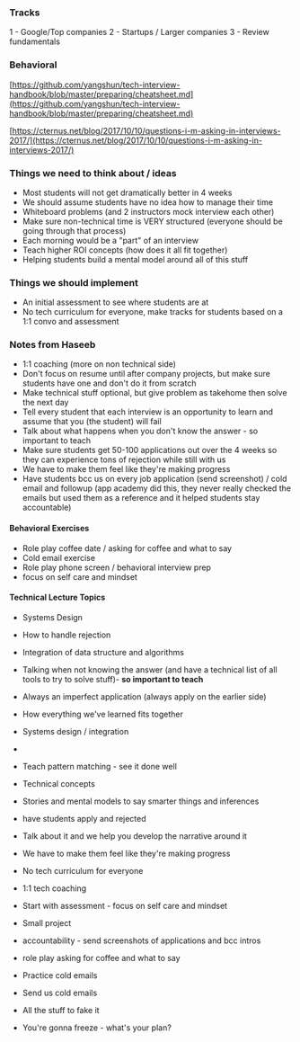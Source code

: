 ### Tracks

1 - Google/Top companies
2 - Startups / Larger companies
3 - Review fundamentals

### Behavioral

[https://github.com/yangshun/tech-interview-handbook/blob/master/preparing/cheatsheet.md](https://github.com/yangshun/tech-interview-handbook/blob/master/preparing/cheatsheet.md)

[https://cternus.net/blog/2017/10/10/questions-i-m-asking-in-interviews-2017/](https://cternus.net/blog/2017/10/10/questions-i-m-asking-in-interviews-2017/)

### Things we need to think about / ideas
- Most students will not get dramatically better in 4 weeks 
- We should assume students have no idea how to manage their time
- Whiteboard problems (and 2 instructors mock interview each other)
- Make sure non-technical time is VERY structured (everyone should be going through that process)
- Each morning would be a "part" of an interview
- Teach higher ROI concepts (how does it all fit together)
- Helping students build a mental model around all of this stuff

### Things we should implement
- An initial assessment to see where students are at
- No tech curriculum for everyone, make tracks for students based on a 1:1 convo and assessment

### Notes from Haseeb
- 1:1 coaching (more on non technical side)
- Don't focus on resume until after company projects, but make sure students have one and don't do it from scratch
- Make technical stuff optional, but give problem as takehome then solve the next day 
- Tell every student that each interview is an opportunity to learn and assume that you (the student) will fail
- Talk about what happens when you don't know the answer - so important to teach
- Make sure students get 50-100 applications out over the 4 weeks so they can experience tons of rejection while still with us
- We have to make them feel like they're making progress
- Have students bcc us on every job application (send screenshot) / cold email and followup (app academy did this, they never really checked the emails but used them as a reference and it helped students stay accountable)

#### Behavioral Exercises 
- Role play coffee date / asking for coffee and what to say 
- Cold email exercise
- Role play phone screen / behavioral interview prep
- focus on self care and mindset  

#### Technical Lecture Topics
- Systems Design
- How to handle rejection
- Integration of data structure and algorithms 
- Talking when not knowing the answer (and have a technical list of all tools to try to solve stuff)- **so important to teach**
- Always an imperfect application (always apply on the earlier side)
- How everything we've learned fits together
- Systems design / integration 



- 
- Teach pattern matching - see it done well 
- Technical concepts 

- Stories and mental models to say smarter things and inferences 

- have students apply and rejected 
- Talk about it and we help you develop the narrative around it 
- We have to make them feel like they're making progress
- No tech curriculum for everyone 
- 1:1 tech coaching 
- Start with assessment - focus on self care and mindset 

- Small project 
 - accountability - send screenshots of applications and bcc intros 
- role play asking for coffee and what to say 
- Practice cold emails
- Send us cold emails 
- All the stuff to fake it 
- You're gonna freeze - what's your plan?

